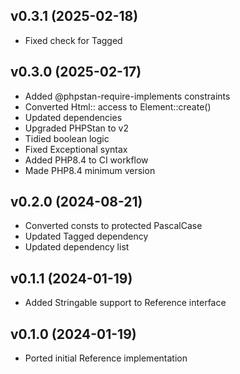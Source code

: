 ## v0.3.1 (2025-02-18)
* Fixed check for Tagged

## v0.3.0 (2025-02-17)
* Added @phpstan-require-implements constraints
* Converted Html:: access to Element::create()
* Updated dependencies
* Upgraded PHPStan to v2
* Tidied boolean logic
* Fixed Exceptional syntax
* Added PHP8.4 to CI workflow
* Made PHP8.4 minimum version

## v0.2.0 (2024-08-21)
* Converted consts to protected PascalCase
* Updated Tagged dependency
* Updated dependency list

## v0.1.1 (2024-01-19)
* Added Stringable support to Reference interface

## v0.1.0 (2024-01-19)
* Ported initial Reference implementation
